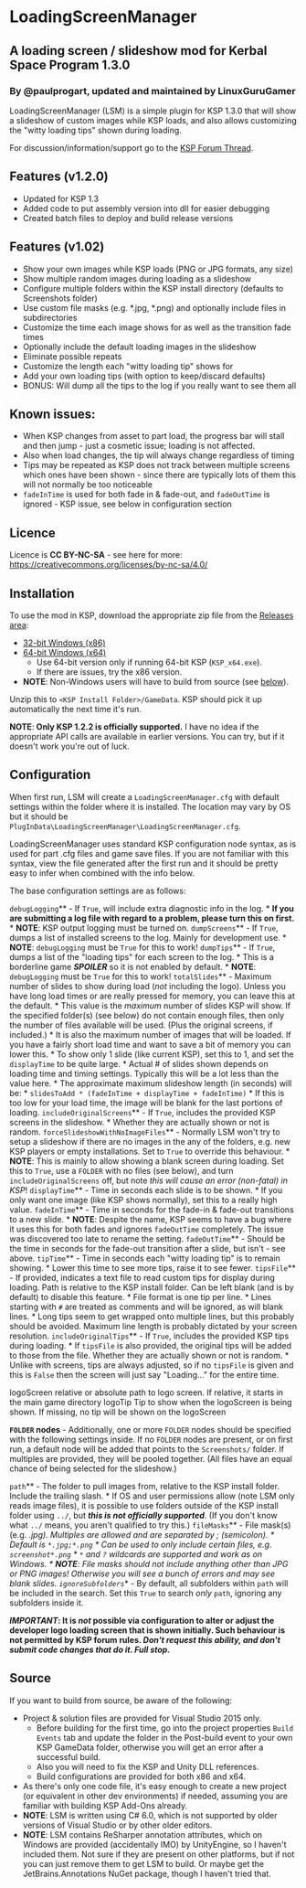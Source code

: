 # LoadingScreenManager
## A loading screen / slideshow mod for Kerbal Space Program 1.3.0
### By @paulprogart, updated and maintained by LinuxGuruGamer

LoadingScreenManager (LSM) is a simple plugin for KSP 1.3.0 that will
show a slideshow of custom images while KSP loads, and also allows customizing
the "witty loading tips" shown during loading.

For discussion/information/support go to the
[KSP Forum Thread](http://forum.kerbalspaceprogram.com/index.php?/topic/162397-130-loading-screen-manager/).

## Features (v1.2.0)
* Updated for KSP 1.3
* Added code to put assembly version into dll for easier debugging
* Created batch files to deploy and build release versions

## Features (v1.02)

* Show your own images while KSP loads (PNG or JPG formats, any size)
* Show multiple random images during loading as a slideshow
* Configure multiple folders within the KSP install directory (defaults to Screenshots folder)
* Use custom file masks (e.g. *.jpg, *.png) and optionally include files in subdirectories
* Customize the time each image shows for as well as the transition fade times
* Optionally include the default loading images in the slideshow
* Eliminate possible repeats
* Customize the length each "witty loading tip" shows for
* Add your own loading tips (with option to keep/discard defaults)
* BONUS:  Will dump all the tips to the log if you really want to see them all




## Known issues:

* When KSP changes from asset to part load, the progress bar will stall and
  then jump - just a cosmetic issue; loading is not affected.
* Also when load changes, the tip will always change regardless of timing
* Tips may be repeated as KSP does not track between multiple screens which
  ones have been shown - since there are typically lots of them this will not
  normally be too noticeable
* ``fadeInTime`` is used for both fade in & fade-out, and ``fadeOutTime``
  is ignored - KSP issue, see below in configuration section


## Licence

Licence is **CC BY-NC-SA** - see here for more:  https://creativecommons.org/licenses/by-nc-sa/4.0/


## Installation

To use the mod in KSP, download the appropriate zip file from the [Releases area](https://github.com/paulprogart/KSPLoadingScreenManager/releases):

* [32-bit Windows (x86)](https://github.com/paulprogart/KSPLoadingScreenManager/releases/download/v1.02/KSP-LSM-1-02-x86.zip)
* [64-bit Windows (x64)](https://github.com/paulprogart/KSPLoadingScreenManager/releases/download/v1.02/KSP-LSM-1-02-x64.zip)
  * Use 64-bit version only if running 64-bit KSP (`KSP_x64.exe`).
  * If there are issues, try the x86 version.
* **NOTE**: Non-Windows users will have to build from source (see [below](#source)).

Unzip this to `<KSP Install Folder>/GameData`.  KSP should pick it up automatically the next time it's run.

**NOTE**: **Only KSP 1.2.2 is officially supported.**  I have no idea if the appropriate API calls are
available in earlier versions.  You can try, but if it doesn't work you're out of luck.


## Configuration

When first run, LSM will create a `LoadingScreenManager.cfg` with default settings within the
folder where it is installed.  The location may vary by OS but it should be `PlugInData\LoadingScreenManager\LoadingScreenManager.cfg`.

LoadingScreenManager uses standard KSP configuration node syntax, as is used for part .cfg files and game save files.  If you
are not familiar with this syntax, view the file generated after the first run and it should be pretty easy to infer when combined with
the info below.

The base configuration settings are as follows:

`debugLogging`** - If `True`, will include extra diagnostic info in the log.
	* **If you are submitting a log file with regard to a problem, please turn this on first.**
	* **NOTE**: KSP output logging must be turned on.
`dumpScreens`** - If `True`, dumps a list of installed screens to the log.  Mainly for development use.
	* **NOTE**: `debugLogging` must be `True` for this to work!
`dumpTips`** - If `True`, dumps a list of the "loading tips" for each screen to the log.
    * This is a borderline game **_SPOILER_** so it is not enabled by default.
    * **NOTE**: `debugLogging` must be `True` for this to work!
`totalSlides`** - Maximum number of slides to show during load (_not_ including the logo).  Unless you
		have long load times or are really pressed for memory, you can leave this at the default.
	* This value is the *maximum* number of slides KSP will show.
	If the specified folder(s) (see below) do not contain enough files, then only the
		number of files available will be used.  (Plus the original screens, if included.)
	* It is also the maximum number of images that will be loaded.  If you have a fairly short load time and want to save a bit of memory you can lower this.
	* To show only 1 slide (like current KSP), set this to 1, and set the `displayTime` to be quite large.
	* Actual # of slides shown depends on loading time and timing settings.  Typically this will be a lot less than the value here.
	* The approximate maximum slideshow length (in seconds) will be:
	* `slidesToAdd * (fadeInTime + displayTime + fadeInTime)`
	* If this is too low for your load time, the image will be blank for the last portions of loading.
`includeOriginalScreens`** - If `True`, includes the provided KSP screens in the slideshow.
	* Whether they are actually shown or not is random.
`forceSlideshowWithNoImageFiles`** - Normally LSM won't try to setup a slideshow if there are no images in the
	any of the folders, e.g. new KSP players or empty installations.  Set to
	`True` to override this behaviour.
	* **NOTE**:  This is mainly to allow showing a blank screen during loading.  Set this to `True`, use a `FOLDER` with no files (see below),
    and turn `includeOriginalScreens` off, but note _this will cause an error (non-fatal) in KSP_!
`displayTime`** - Time in seconds each slide is to be shown.
	* If you only want one image (like KSP shows normally), set this to a really high value.
`fadeInTime`** - Time in seconds for the fade-in & fade-out transitions to a new slide.
	* __NOTE__: Despite the name, KSP seems to have a bug where it uses this for both fades and ignores ``fadeOutTime`` completely.  The issue was discovered too late to rename the setting.
`fadeOutTime`** - Should be the time in seconds for the fade-out transition after a slide, but isn't - see above.
`tipTime`** - Time in seconds each "witty loading tip" is to remain showing.
	* Lower this time to see more tips, raise it to see fewer.
`tipsFile`** - If provided, indicates a text file to read custom tips for display during loading.  Path is relative to the KSP install folder.  Can be left blank (and is by default) to disable this feature.
	* File format is one tip per line.
	* Lines starting with `#` are treated as comments and will be ignored, as will blank lines.
	* Long tips seem to get wrapped onto multiple lines, but this probably should be avoided.  Maximum line length is probably dictated by your screen resolution.
`includeOriginalTips`** - If `True`, includes the provided KSP tips during loading.
	* If `tipsFile` is also provided, the original tips will be added to those from the file.  Whether they are actually shown or not is random.
	* Unlike with screens, tips are always adjusted, so if no `tipsFile` is given and this is `False` then the screen will just say "Loading..." for the entire time.

logoScreen		relative or absolute path to logo screen.  If relative, it starts in the main game directory
logoTip			Tip to show when the logoScreen is being shown.  If missing, no tip will be shown on the logoScreen


**`FOLDER` nodes** - Additionally, one or more `FOLDER` nodes should be specified with the
following settings inside.  If no `FOLDER` nodes are present, or on
first run, a default node will be added that points to the `Screenshots/` folder.
If multiples are provided, they will be pooled together.  (All files have an equal
chance of being selected for the slideshow.)

`path`** - The folder to pull images from, relative to the KSP install folder.  Include the trailing slash.
	* If OS and user permissions allow (note LSM only reads image files), it is
		possible to use folders outside of the KSP install folder using `../`,
		but **_this is not officially supported_**.  (If you don't know what `../` means, you aren't qualified to try this.)
`fileMasks`** - File mask(s) (e.g. *.jpg).  Multiples are allowed and are separated by ; (semicolon).
	* Default is `*.jpg;*.png`
	* Can be used to only include certain files, e.g. `screenshot*.png`
	*  `*` and `?` wildcards are supported and work as on Windows.
	* **NOTE**: File masks should not include anything other than JPG or PNG images!
		Otherwise you will see a bunch of errors and may see blank slides.
`ignoreSubfolders`** - By default, all subfolders within `path` will be
	included in the search.  Set this `True` to search _only_ `path`, ignoring
	any subfolders inside it.

**_IMPORTANT_: It is _not_ possible via configuration to alter or adjust the
developer logo loading screen that is shown initially.  Such behaviour is not
permitted by KSP forum rules.  _Don't request this ability, and don't submit
code changes that do it.  Full stop._**


## Source

If you want to build from source, be aware of the following:

* Project & solution files are provided for Visual Studio 2015 only.
  * Before building for the first time, go into the project properties
  `Build Events` tab and update the folder in the Post-build event to your own
  KSP GameData folder, otherwise you will get an error after a successful build.
  * Also you will need to fix the KSP and Unity DLL references.
  * Build configurations are provided for both x86 and x64.
* As there's only one code file, it's easy enough to create a new project (or
equivalent in other dev environments) if needed, assuming you are familiar
with building KSP Add-Ons already.
* **NOTE**: LSM is written using C# 6.0, which is not supported by older
  versions of Visual Studio or by other older editors.
* **NOTE**: LSM contains ReSharper annotation attributes, which on Windows are
  provided (accidentally IMO) by UnityEngine, so I haven't included them.  Not
  sure if they are present on other platforms, but if not you can just remove
  them to get LSM to build.  Or maybe get the JetBrains.Annotations NuGet
  package, though I haven't tried that.
